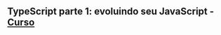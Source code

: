 ## TypeScript parte 1: evoluindo seu JavaScript - [Curso](https://www.alura.com.br/curso-online-typescript-evoluindo-javascript)
